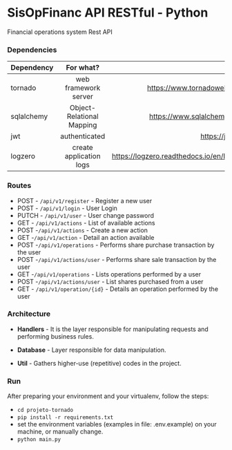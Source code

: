 # SisOpFinanc API RESTful - Python

Financial operations system Rest API

### Dependencies

| Dependency        | For what?           | Link  |
| ------------- |:-------------:| -----:|
| tornado | web framework server    |    https://www.tornadoweb.org/ |
| sqlalchemy      | Object-Relational Mapping | https://www.sqlalchemy.org/ |
| jwt      | authenticated | https://jwt.io/ |
| logzero | create application logs   |    https://logzero.readthedocs.io/en/latest/ |

### Routes

* POST - `/api/v1/register` - Register a new user
* POST - `/api/v1/login` - User Login
* PUTCH - `/api/v1/user` - User change password
* GET - `/api/v1/actions` - List of available actions
* POST -`/api/v1/actions` - Create a new action
* GET -`/api/v1/action` - Detail an action available
* POST -`/api/v1/operations` - Performs share purchase transaction by the user
* POST -`/api/v1/actions/user` - Performs share sale transaction by the user
* GET -`/api/v1/operations` - Lists operations performed by a user
* POST -`/api/v1/actions/user` - List shares purchased from a user
* GET - `/api/v1/operation/{id}` - Details an operation performed by the user

### Architecture

* **Handlers** - It is the layer responsible for manipulating requests and performing business rules.

* **Database** - Layer responsible for data manipulation.
    
* **Util** - Gathers higher-use (repetitive) codes in the project.



### Run
After preparing your environment and your virtualenv, follow the steps:

* `cd projeto-tornado`
* `pip install -r requirements.txt`
*  set the environment variables (examples in file: .env.example) on your machine, or manually change.
* `python main.py`
